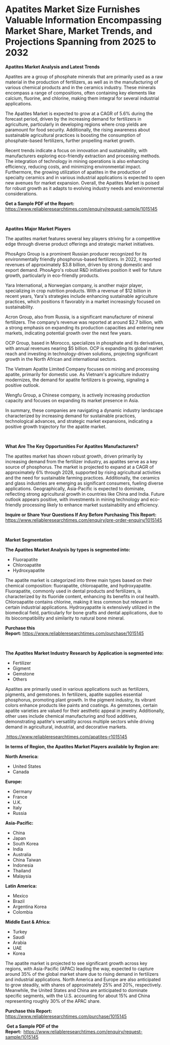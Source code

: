 <p><h1>Apatites Market Size Furnishes Valuable Information Encompassing Market Share, Market Trends, and Projections Spanning from 2025 to 2032</h1></p><p><strong>Apatites Market Analysis and Latest Trends</strong></p>
<p><p>Apatites are a group of phosphate minerals that are primarily used as a raw material in the production of fertilizers, as well as in the manufacturing of various chemical products and in the ceramics industry. These minerals encompass a range of compositions, often containing key elements like calcium, fluorine, and chlorine, making them integral for several industrial applications.</p><p>The Apatites Market is expected to grow at a CAGR of 5.6% during the forecast period, driven by the increasing demand for fertilizers in agriculture, particularly in developing regions where crop yields are paramount for food security. Additionally, the rising awareness about sustainable agricultural practices is boosting the consumption of phosphate-based fertilizers, further propelling market growth.</p><p>Recent trends indicate a focus on innovation and sustainability, with manufacturers exploring eco-friendly extraction and processing methods. The integration of technology in mining operations is also enhancing efficiency, reducing costs, and minimizing environmental impact. Furthermore, the growing utilization of apatites in the production of specialty ceramics and in various industrial applications is expected to open new avenues for market expansion. Overall, the Apatites Market is poised for robust growth as it adapts to evolving industry needs and environmental considerations.</p></p>
<p><strong>Get a Sample PDF of the Report:&nbsp;</strong> <a href="https://www.reliableresearchtimes.com/enquiry/request-sample/1015145?utm_campaign=3736&utm_medium=2&utm_source=Github&utm_content=ia&utm_term=17042025&utm_id=apatites">https://www.reliableresearchtimes.com/enquiry/request-sample/1015145</a></p>
<p>&nbsp;</p>
<p><strong>Apatites Major Market Players</strong></p>
<p><p>The apatites market features several key players striving for a competitive edge through diverse product offerings and strategic market initiatives. </p><p>PhosAgro Group is a prominent Russian producer recognized for its environmentally friendly phosphorus-based fertilizers. In 2022, it reported revenues of approximately $3.8 billion, driven by strong domestic and export demand. PhosAgro's robust R&D initiatives position it well for future growth, particularly in eco-friendly products.</p><p>Yara International, a Norwegian company, is another major player, specializing in crop nutrition products. With a revenue of $12 billion in recent years, Yara's strategies include enhancing sustainable agriculture practices, which positions it favorably in a market increasingly focused on sustainability.</p><p>Acron Group, also from Russia, is a significant manufacturer of mineral fertilizers. The company’s revenue was reported at around $2.7 billion, with a strong emphasis on expanding its production capacities and entering new markets, indicating potential growth over the next few years.</p><p>OCP Group, based in Morocco, specializes in phosphate and its derivatives, with annual revenues nearing $5 billion. OCP is expanding its global market reach and investing in technology-driven solutions, projecting significant growth in the North African and international sectors.</p><p>The Vietnam Apatite Limited Company focuses on mining and processing apatite, primarily for domestic use. As Vietnam's agriculture industry modernizes, the demand for apatite fertilizers is growing, signaling a positive outlook.</p><p>Wengfu Group, a Chinese company, is actively increasing production capacity and focuses on expanding its market presence in Asia. </p><p>In summary, these companies are navigating a dynamic industry landscape characterized by increasing demand for sustainable practices, technological advances, and strategic market expansions, indicating a positive growth trajectory for the apatite market.</p></p>
<p>&nbsp;</p>
<p><strong>What Are The Key Opportunities For Apatites Manufacturers?</strong></p>
<p><p>The apatites market has shown robust growth, driven primarily by increasing demand from the fertilizer industry, as apatites serve as a key source of phosphorus. The market is projected to expand at a CAGR of approximately 6% through 2028, supported by rising agricultural activities and the need for sustainable farming practices. Additionally, the ceramics and glass industries are emerging as significant consumers, fueling diverse applications. Geographically, Asia-Pacific is expected to dominate, reflecting strong agricultural growth in countries like China and India. Future outlook appears positive, with investments in mining technology and eco-friendly processing likely to enhance market sustainability and efficiency.</p></p>
<p><strong>Inquire or Share Your Questions If Any Before Purchasing This Report:</strong> <a href="https://www.reliableresearchtimes.com/enquiry/pre-order-enquiry/1015145?utm_campaign=3736&utm_medium=2&utm_source=Github&utm_content=ia&utm_term=17042025&utm_id=apatites">https://www.reliableresearchtimes.com/enquiry/pre-order-enquiry/1015145</a></p>
<p>&nbsp;</p>
<p><strong>Market Segmentation</strong></p>
<p><strong>The Apatites Market Analysis by types is segmented into:</strong></p>
<p><ul><li>Fluorapatite</li><li>Chloroapatite</li><li>Hydroxyapatite</li></ul></p>
<p><p>The apatite market is categorized into three main types based on their chemical composition: fluorapatite, chloroapatite, and hydroxyapatite. Fluorapatite, commonly used in dental products and fertilizers, is characterized by its fluoride content, enhancing its benefits in oral health. Chloroapatite contains chlorine, making it less common but relevant in certain industrial applications. Hydroxyapatite is extensively utilized in the biomedical field, particularly for bone grafts and dental applications, due to its biocompatibility and similarity to natural bone mineral.</p></p>
<p><strong>Purchase this Report:&nbsp;</strong><a href="https://www.reliableresearchtimes.com/purchase/1015145?utm_campaign=3736&utm_medium=2&utm_source=Github&utm_content=ia&utm_term=17042025&utm_id=apatites">https://www.reliableresearchtimes.com/purchase/1015145</a></p>
<p>&nbsp;</p>
<p><strong>The Apatites Market Industry Research by Application is segmented into:</strong></p>
<p><ul><li>Fertilizer</li><li>Gigment</li><li>Gemstone</li><li>Others</li></ul></p>
<p><p>Apatites are primarily used in various applications such as fertilizers, pigments, and gemstones. In fertilizers, apatite supplies essential phosphorus, promoting plant growth. In the pigment industry, its vibrant colors enhance products like paints and coatings. As gemstones, certain apatite varieties are valued for their aesthetic appeal in jewelry. Additionally, other uses include chemical manufacturing and food additives, demonstrating apatite's versatility across multiple sectors while driving demand in agricultural, industrial, and decorative markets.</p></p>
<p><a href="https://www.reliableresearchtimes.com/apatites-r1015145?utm_campaign=3736&utm_medium=2&utm_source=Github&utm_content=ia&utm_term=17042025&utm_id=apatites">&nbsp;https://www.reliableresearchtimes.com/apatites-r1015145</a></p>
<p><strong>In terms of Region, the Apatites Market Players available by Region are:</strong></p>
<p>
    <p> <strong> North America: </strong>
        <ul>
            <li>United States</li>
            <li>Canada</li>
        </ul>
        </p> 
    <p> <strong> Europe: </strong>
        <ul>
            <li>Germany</li>
            <li>France</li>
            <li>U.K.</li>
            <li>Italy</li>
            <li>Russia</li>
        </ul>
        </p> 
    <p> <strong> Asia-Pacific: </strong>
        <ul>
            <li>China</li>
            <li>Japan</li>
            <li>South Korea</li>
            <li>India</li>
            <li>Australia</li>
            <li>China Taiwan</li>
            <li>Indonesia</li>
            <li>Thailand</li>
            <li>Malaysia</li>
        </ul>
        </p> 
    <p> <strong> Latin America: </strong>
        <ul>
            <li>Mexico</li>
            <li>Brazil</li>
            <li>Argentina Korea</li>
            <li>Colombia</li>
        </ul>
        </p> 
    <p> <strong> Middle East & Africa: </strong>
        <ul>
            <li>Turkey</li>
            <li>Saudi</li>
            <li>Arabia</li>
            <li>UAE</li>
            <li>Korea</li>
        </ul>
    </p>
    </p>
<p><p>The apatite market is projected to see significant growth across key regions, with Asia-Pacific (APAC) leading the way, expected to capture around 35% of the global market share due to rising demand in fertilizers and industrial applications. North America and Europe are also anticipated to grow steadily, with shares of approximately 25% and 20%, respectively. Meanwhile, the United States and China are anticipated to dominate specific segments, with the U.S. accounting for about 15% and China representing roughly 30% of the APAC share.</p></p>
<p><strong>Purchase this Report: </strong><a href="https://www.reliableresearchtimes.com/purchase/1015145?utm_campaign=3736&utm_medium=2&utm_source=Github&utm_content=ia&utm_term=17042025&utm_id=apatites">https://www.reliableresearchtimes.com/purchase/1015145</a></p>
<p>&nbsp;<strong>Get a Sample PDF of the Report:&nbsp;&nbsp;</strong><a href="https://www.reliableresearchtimes.com/enquiry/request-sample/1015145?utm_campaign=3736&utm_medium=2&utm_source=Github&utm_content=ia&utm_term=17042025&utm_id=apatites">https://www.reliableresearchtimes.com/enquiry/request-sample/1015145</a></p>
<p><strong></strong></p>
<p><p></p><p></p><p></p></p>